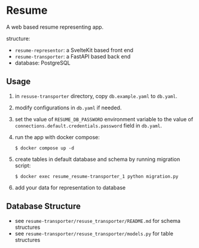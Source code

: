 # Resume

A web based resume representing app.

structure:
- `resume-representor`: a SvelteKit based front end
- `resume-transporter`: a FastAPI based back end
- database: PostgreSQL

## Usage

1. in `resuse-transporter` directory, copy `db.example.yaml` to `db.yaml`.

2. modify configurations in `db.yaml` if needed.

3. set the value of `RESUME_DB_PASSWORD` environment variable to the value of
`connections.default.credentials.password` field in `db.yaml`.

4. run the app with docker compose:

    ```shell
    $ docker compose up -d
    ```

5. create tables in default database and schema by running migration script:

    ```shell
    $ docker exec resume_resume-transporter_1 python migration.py
    ```

6. add your data for representation to database

## Database Structure

- see `resume-transporter/resuse_transporter/README.md` for schema structures
- see `resume-transporter/resuse_transporter/models.py` for table structures
